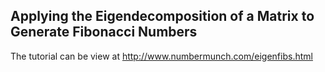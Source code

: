 ## Applying the Eigendecomposition of a Matrix to Generate Fibonacci Numbers 

The tutorial can be view at <http://www.numbermunch.com/eigenfibs.html>

